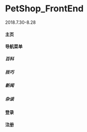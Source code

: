 # PetShop_FrontEnd
2018.7.30-8.28

#### 主页
#### 导航菜单
  ##### 百科
  ##### 技巧
  ##### 新闻
  ##### 杂谈
#### 登录
#### 注册

